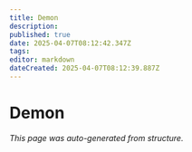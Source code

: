 ```yaml
---
title: Demon
description: 
published: true
date: 2025-04-07T08:12:42.347Z
tags: 
editor: markdown
dateCreated: 2025-04-07T08:12:39.887Z
---
```


# Demon

*This page was auto-generated from structure.*